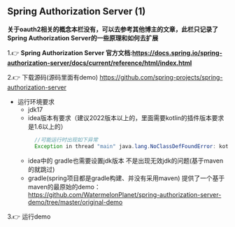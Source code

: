## Spring Authorization Server (1)

**关于oauth2相关的概念本栏没有，可以去参考其他博主的文章，此栏只记录了Spring Authorization Server的一些原理和如何去扩展**

1.👉 **Spring Authorization Server 官方文档:https://docs.spring.io/spring-authorization-server/docs/current/reference/html/index.html**

2.👉 下载源码(源码里面有demo) https://github.com/spring-projects/spring-authorization-server

* 运行环境要求
  * jdk17
  * idea版本有要求（建议2022版本以上的，里面需要kotlin的插件版本要求是1.6以上的）
    ````java
      //可能运行时出现如下异常
      Exception in thread "main" java.lang.NoClassDefFoundError: kotlin/Result
    ````
  * idea中的 gradle也需要设置jdk版本 不是出现无效jdk的问题(基于maven的就跳过)
  * gradle(spring项目都是gradle构建、并没有采用maven) 提供了一个基于maven的最原始的demo：https://github.com/WatermelonPlanet/spring-authorization-server-demo/tree/master/original-demo


3.👉 运行demo
